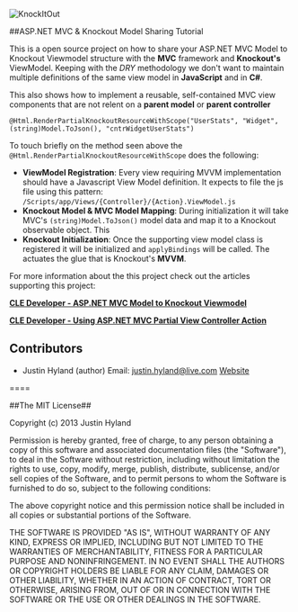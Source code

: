 ﻿![KnockItOut](./Content/Images/KnockItOut.Png)

##ASP.NET MVC & Knockout Model Sharing Tutorial

This is a open source project on how to share your ASP.NET MVC Model to Knockout Viewmodel structure with the **MVC** framework and **Knockout's** ViewModel. Keeping with the *DRY* methodology we don't want to maintain multiple definitions of the same view model in **JavaScript** and in **C#**.


This also shows how to implement a reusable, self-contained MVC view components that are not relent on a **parent model** or **parent controller**

	@Html.RenderPartialKnockoutResourceWithScope("UserStats", "Widget", (string)Model.ToJson(), "cntrWidgetUserStats")

To touch briefly on the method seen above the `@Html.RenderPartialKnockoutResourceWithScope` does the following:

*   **ViewModel Registration**: Every view requiring MVVM implementation should have a Javascript View Model definition. It expects to file the js file using this pattern: `/Scripts/app/Views/{Controller}/{Action}.ViewModel.js`
*   **Knockout Model & MVC Model Mapping**: During initialization it will take MVC's `(string)Model.ToJson()` model data and map it to a Knockout observable object. This 
*   **Knockout Initialization**: Once the supporting view model class is registered it will be initialized and `applyBindings` will be called. The actuates the glue that is Knockout's **MVVM**.


For more information about the this project check out the articles supporting this project:

[**CLE Developer - ASP.NET MVC Model to Knockout Viewmodel**](http://blog.iteedee.com/2014/03/asp-net-mvc-model-to-knockout-viewmodel)

[**CLE Developer - Using ASP.NET MVC Partial View Controller Action**](http://blog.iteedee.com/2014/03/using-asp-net-mvc-partial-view-controller-action)


## Contributors

* Justin Hyland (author) Email: justin.hyland@live.com [Website](http://blog.iteedee.com)


====


##The MIT License##

Copyright (c) 2013 Justin Hyland

Permission is hereby granted, free of charge, to any person obtaining a copy
of this software and associated documentation files (the "Software"), to deal
in the Software without restriction, including without limitation the rights
to use, copy, modify, merge, publish, distribute, sublicense, and/or sell
copies of the Software, and to permit persons to whom the Software is
furnished to do so, subject to the following conditions:

The above copyright notice and this permission notice shall be included in
all copies or substantial portions of the Software.

THE SOFTWARE IS PROVIDED "AS IS", WITHOUT WARRANTY OF ANY KIND, EXPRESS OR
IMPLIED, INCLUDING BUT NOT LIMITED TO THE WARRANTIES OF MERCHANTABILITY,
FITNESS FOR A PARTICULAR PURPOSE AND NONINFRINGEMENT. IN NO EVENT SHALL THE
AUTHORS OR COPYRIGHT HOLDERS BE LIABLE FOR ANY CLAIM, DAMAGES OR OTHER
LIABILITY, WHETHER IN AN ACTION OF CONTRACT, TORT OR OTHERWISE, ARISING FROM,
OUT OF OR IN CONNECTION WITH THE SOFTWARE OR THE USE OR OTHER DEALINGS IN
THE SOFTWARE.